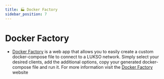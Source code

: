 ```yaml
---
title: 🏭 Docker Factory
sidebar_position: 7
---
```


# Docker Factory

- [Docker Factory](https://docker-factory.lukso.tech) is a web app that allows you to easily create a custom docker-compose file to connect to a LUKSO network. Simply select your desired clients, add the additional options, copy your generated docker-compose file and run it. For more information visit the [Docker Factory](https://docker-factory.lukso.tech) website

